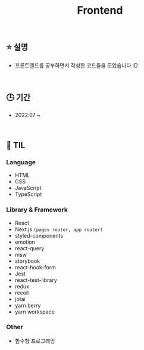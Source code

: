 <h1 align="middle">Frontend</h1>

<br>

## ⭐ 설명

- 프론트엔드를 공부하면서 작성한 코드들을 모았습니다 :D

<br>

## 🕒 기간

- 2022.07 ~

<br>

## 📌 TIL

### Language

- HTML
- CSS
- JavaScript
- TypeScript

### Library & Framework

- React
- Next.js `(pages router, app router)`
- styled-components
- emotion
- react-query
- msw
- storybook
- react-hook-form
- Jest
- react-test-library
- redux
- recoil
- jotai
- yarn berry
- yarn workspace

### Other

- 함수형 프로그래밍

